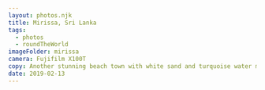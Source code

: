 ```yaml
---
layout: photos.njk
title: Mirissa, Sri Lanka
tags:
  - photos
  - roundTheWorld
imageFolder: mirissa
camera: Fujifilm X100T
copy: Another stunning beach town with white sand and turquoise water makes for a relaxing few days.
date: 2019-02-13
---
```


 

